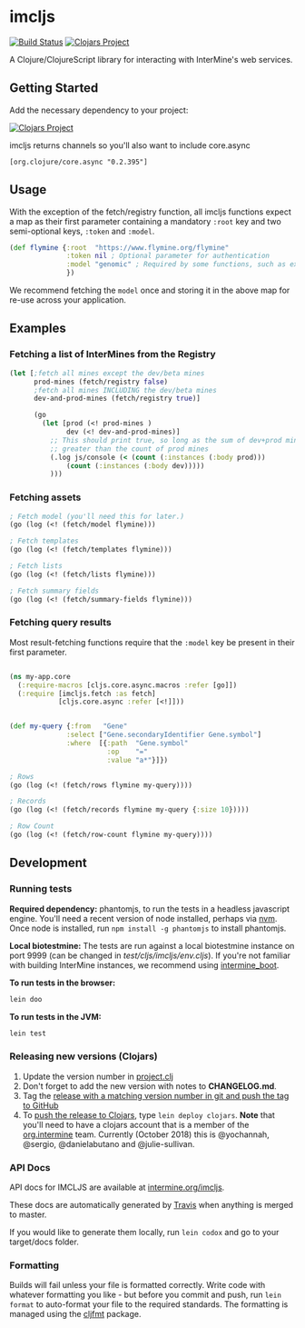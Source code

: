 # imcljs

[![Build Status](https://travis-ci.org/intermine/imcljs.svg?branch=dev)](https://travis-ci.org/intermine/imcljs)
[![Clojars Project](https://img.shields.io/clojars/v/org.intermine/imcljs.svg)](https://clojars.org/org.intermine/imcljs)


A Clojure/ClojureScript library for interacting with InterMine's web services.

## Getting Started

Add the necessary dependency to your project:

[![Clojars Project](https://img.shields.io/clojars/v/org.intermine/imcljs.svg)](https://clojars.org/org.intermine/imcljs)

imcljs returns channels so you'll also want to include core.async

```[org.clojure/core.async "0.2.395"]```

## Usage

With the exception of the fetch/registry function, all imcljs functions expect a map as their first parameter containing a mandatory `:root` key and two semi-optional keys, `:token` and `:model`.

```clj
(def flymine {:root  "https://www.flymine.org/flymine"
              :token nil ; Optional parameter for authentication
              :model "genomic" ; Required by some functions, such as executing a query
              })
```

We recommend fetching the `model` once and storing it in the above map for re-use across your application.

## Examples

### Fetching a list of InterMines from the Registry

```cljs
(let [;fetch all mines except the dev/beta mines
      prod-mines (fetch/registry false)
      ;fetch all mines INCLUDING the dev/beta mines
      dev-and-prod-mines (fetch/registry true)]

      (go
        (let [prod (<! prod-mines )
              dev (<! dev-and-prod-mines)]
          ;; This should print true, so long as the sum of dev+prod mines is 
          ;; greater than the count of prod mines
          (.log js/console (< (count (:instances (:body prod)))
              (count (:instances (:body dev)))))
          )))
```

### Fetching assets

```cljs
; Fetch model (you'll need this for later.)
(go (log (<! (fetch/model flymine)))

; Fetch templates
(go (log (<! (fetch/templates flymine)))

; Fetch lists
(go (log (<! (fetch/lists flymine)))

; Fetch summary fields
(go (log (<! (fetch/summary-fields flymine)))
```

### Fetching query results

Most result-fetching functions require that the `:model` key be present in their first parameter.

```cljs

(ns my-app.core
  (:require-macros [cljs.core.async.macros :refer [go]])
  (:require [imcljs.fetch :as fetch]
            [cljs.core.async :refer [<!]]))


(def my-query {:from   "Gene"
              :select ["Gene.secondaryIdentifier Gene.symbol"]
              :where  [{:path  "Gene.symbol"
                        :op    "="
                        :value "a*"}]})

; Rows
(go (log (<! (fetch/rows flymine my-query))))

; Records
(go (log (<! (fetch/records flymine my-query {:size 10}))))

; Row Count
(go (log (<! (fetch/row-count flymine my-query))))

```

## Development

### Running tests

**Required dependency:** phantomjs, to run the tests in a headless javascript engine. You'll need a recent version of node installed, perhaps via [nvm](https://github.com/creationix/nvm). Once node is installed, run `npm install -g phantomjs` to install phantomjs. 

**Local biotestmine:** The tests are run against a local biotestmine instance on port 9999 (can be changed in *test/cljs/imcljs/env.cljs*). If you're not familiar with building InterMine instances, we recommend using [intermine_boot](https://github.com/intermine/intermine_boot).

**To run tests in the browser:**
```bash
lein doo
```

**To run tests in the JVM:**
```bash
lein test
```

### Releasing new versions (Clojars)

1. Update the version number in [project.clj](https://github.com/intermine/imcljs/blob/dev/project.clj#L1)
2. Don't forget to add the new version with notes to **CHANGELOG.md**.
3. Tag the [release with a matching version number in git and push the tag to GitHub](https://git-scm.com/book/en/v2/Git-Basics-Tagging)
4. To [push the release to Clojars](https://github.com/clojars/clojars-web/wiki/Pushing), type `lein deploy clojars`. **Note** that you'll need to have a clojars account that is a member of the [org.intermine](https://clojars.org/search?q=org.intermine) team. Currently (October 2018)  this is @yochannah, @sergio, @danielabutano and @julie-sullivan.

### API Docs

API docs for IMCLJS are available at [intermine.org/imcljs](http://intermine.org/imcljs). 

These docs are automatically generated by [Travis](https://travis-ci.org/intermine/imcljs) when anything is merged to master. 

If you would like to generate them locally, run `lein codox` and go to your target/docs folder.  

### Formatting

Builds will fail unless your file is formatted correctly. Write code with whatever formatting you like - but before you commit and push, run `lein format` to auto-format your file to the required standards. The formatting is managed using the [cljfmt](https://github.com/weavejester/cljfmt) package. 
